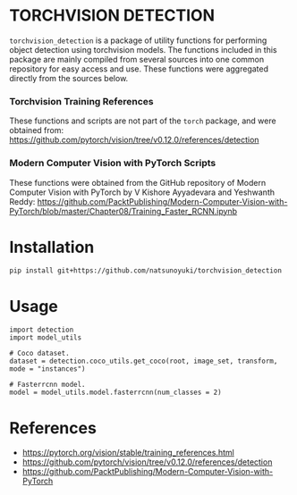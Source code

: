 # TORCHVISION DETECTION
`torchvision_detection` is a package of utility functions for performing object detection using torchvision models. The functions included in this package are mainly compiled from several sources into one common repository for easy access and use. These functions were aggregated directly from the sources below.

### Torchvision Training References
These functions and scripts are not part of the `torch` package, and were obtained from:
https://github.com/pytorch/vision/tree/v0.12.0/references/detection

### Modern Computer Vision with PyTorch Scripts
These functions were obtained from the GitHub repository of Modern Computer Vision with PyTorch by V Kishore Ayyadevara and Yeshwanth Reddy:
https://github.com/PacktPublishing/Modern-Computer-Vision-with-PyTorch/blob/master/Chapter08/Training_Faster_RCNN.ipynb

# Installation
```
pip install git+https://github.com/natsunoyuki/torchvision_detection
```

# Usage
```
import detection
import model_utils

# Coco dataset.
dataset = detection.coco_utils.get_coco(root, image_set, transform, mode = "instances")

# Fasterrcnn model.
model = model_utils.model.fasterrcnn(num_classes = 2)
```

# References

* https://pytorch.org/vision/stable/training_references.html
* https://github.com/pytorch/vision/tree/v0.12.0/references/detection
* https://github.com/PacktPublishing/Modern-Computer-Vision-with-PyTorch